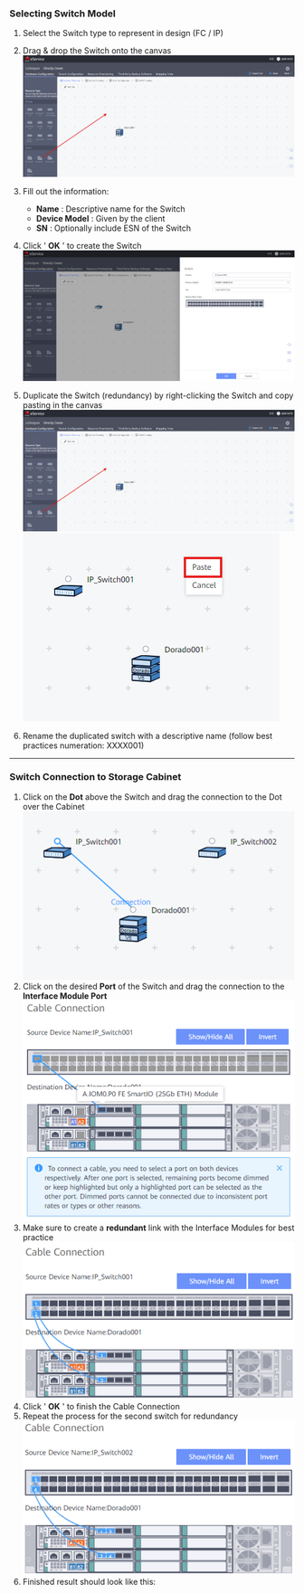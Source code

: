 
### **Selecting Switch Model**

1. Select the Switch type to represent in design (FC / IP)
2. Drag & drop the Switch onto the canvas
   ![SwitchSelection001](../../Images/SwitchSelection001.png)
3. Fill out the information:

   * **Name** : Descriptive name for the Switch
   * **Device Model** : Given by the client
   * **SN** : Optionally include ESN of the Switch
4. Click ' **OK** ' to create the Switch
   ![SwitchSelection002](../../Images/SwitchSelection002.png)
5. Duplicate the Switch (redundancy) by right-clicking the Switch and copy pasting in the canvas
   ![SwitchSelection003](../../Images/SwitchSelection001.png)
   ![SwitchSelection004](../../Images/SwitchSelection004.png)
6. Rename the duplicated switch with a descriptive name (follow best practices numeration: XXXX001)

---

### **Switch Connection to Storage Cabinet**

1. Click on the **Dot** above the Switch and drag the connection to the Dot over the Cabinet
   ![SwitchConnection001](../../Images/SwitchConnection001.png)
2. Click on the desired **Port** of the Switch and drag the connection to the **Interface Module Port**
   ![SwitchConnection002](../../Images/SwitchConnection002.png)
3. Make sure to create a **redundant** link with the Interface Modules for best practice
   ![SwitchConnection003](../../Images/SwitchConnection003.png)
4. Click ' **OK** ' to finish the Cable Connection
5. Repeat the process for the second switch for redundancy
   ![SwitchConnection004](../../Images/SwitchConnection004.png)
6. Finished result should look like this:
